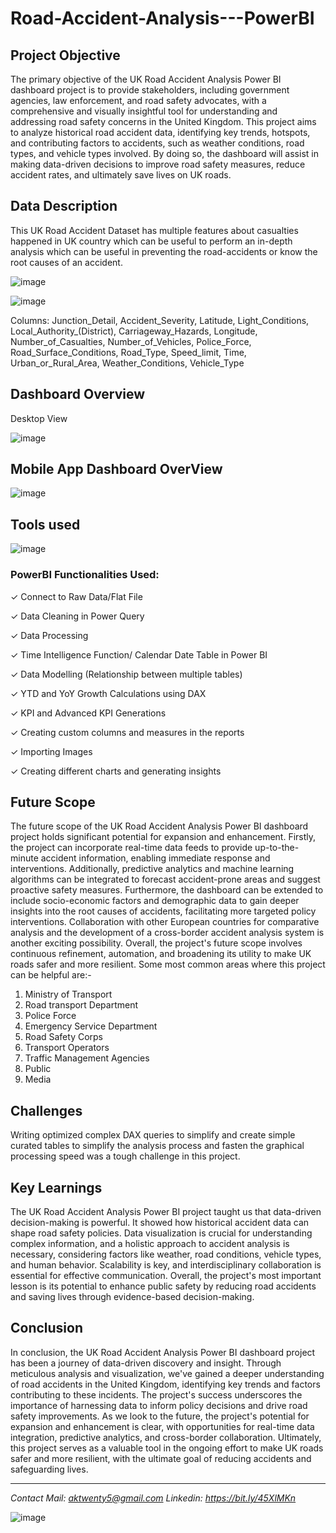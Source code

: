 # Road-Accident-Analysis---PowerBI

## Project Objective

The primary objective of the UK Road Accident Analysis Power BI dashboard project is to provide stakeholders, including government agencies, law enforcement, and road safety advocates, with a comprehensive and visually insightful tool for understanding and addressing road safety concerns in the United Kingdom. This project aims to analyze historical road accident data, identifying key trends, hotspots, and contributing factors to accidents, such as weather conditions, road types, and vehicle types involved. By doing so, the dashboard will assist in making data-driven decisions to improve road safety measures, reduce accident rates, and ultimately save lives on UK roads.

## Data Description

This UK Road Accident Dataset has multiple features about casualties happened in UK country which can be useful to perform an in-depth analysis which can be useful in preventing the road-accidents or know the root causes of an accident.

![image](https://github.com/anmolkumarfromspn/Road-Accident-Analysis---PowerBI/assets/128449996/4c7317b4-a7f6-483f-a0f9-326e030f1bb0)

![image](https://github.com/anmolkumarfromspn/Road-Accident-Analysis---PowerBI/assets/128449996/f42a08dc-bba9-4f92-86cc-ffb2457894c4)

Columns: Junction_Detail, Accident_Severity, Latitude, Light_Conditions, Local_Authority_(District), Carriageway_Hazards, Longitude, Number_of_Casualties, Number_of_Vehicles, Police_Force, Road_Surface_Conditions, Road_Type, Speed_limit, Time, Urban_or_Rural_Area, Weather_Conditions, Vehicle_Type

## Dashboard Overview

Desktop View 

![image](https://github.com/anmolkumarfromspn/Road-Accident-Analysis---PowerBI/assets/128449996/a1900572-7d2c-490e-a8b3-af6df8328c43)

## Mobile App Dashboard OverView

![image](https://github.com/anmolkumarfromspn/Road-Accident-Analysis---PowerBI/assets/128449996/4d47cb86-008a-4618-b731-7e398d2a02a6)

## Tools used

![image](https://github.com/anmolkumarfromspn/Road-Accident-Analysis---PowerBI/assets/128449996/a3a11ab9-6a9a-4770-8c2e-0ff1f4a539b7)

### PowerBI Functionalities Used:

✓ Connect to Raw Data/Flat File

✓ Data Cleaning in Power Query

✓ Data Processing

✓ Time Intelligence Function/ Calendar Date Table in Power BI

✓ Data Modelling (Relationship between multiple tables)

✓ YTD and YoY Growth Calculations using DAX

✓ KPI and Advanced KPI Generations

✓ Creating custom columns and measures in the reports

✓ Importing Images

✓ Creating different charts and generating insights

## Future Scope

The future scope of the UK Road Accident Analysis Power BI dashboard project holds significant potential for expansion and enhancement. Firstly, the project can incorporate real-time data feeds to provide up-to-the-minute accident information, enabling immediate response and interventions. Additionally, predictive analytics and machine learning algorithms can be integrated to forecast accident-prone areas and suggest proactive safety measures. Furthermore, the dashboard can be extended to include socio-economic factors and demographic data to gain deeper insights into the root causes of accidents, facilitating more targeted policy interventions. Collaboration with other European countries for comparative analysis and the development of a cross-border accident analysis system is another exciting possibility. Overall, the project's future scope involves continuous refinement, automation, and broadening its utility to make UK roads safer and more resilient. 
Some most common areas where this project can be helpful are:-

1. Ministry of Transport
2. Road transport Department
3. Police Force
4. Emergency Service Department
5. Road Safety Corps
6. Transport Operators
7. Traffic Management Agencies
8. Public
9. Media

## Challenges

Writing optimized complex DAX queries to simplify  and create simple curated tables to simplify the analysis process and fasten the graphical processing speed was a tough challenge in this project.

## Key Learnings

The UK Road Accident Analysis Power BI project taught us that data-driven decision-making is powerful. It showed how historical accident data can shape road safety policies. Data visualization is crucial for understanding complex information, and a holistic approach to accident analysis is necessary, considering factors like weather, road conditions, vehicle types, and human behavior. Scalability is key, and interdisciplinary collaboration is essential for effective communication. Overall, the project's most important lesson is its potential to enhance public safety by reducing road accidents and saving lives through evidence-based decision-making.

## Conclusion

In conclusion, the UK Road Accident Analysis Power BI dashboard project has been a journey of data-driven discovery and insight. Through meticulous analysis and visualization, we've gained a deeper understanding of road accidents in the United Kingdom, identifying key trends and factors contributing to these incidents. The project's success underscores the importance of harnessing data to inform policy decisions and drive road safety improvements. As we look to the future, the project's potential for expansion and enhancement is clear, with opportunities for real-time data integration, predictive analytics, and cross-border collaboration. Ultimately, this project serves as a valuable tool in the ongoing effort to make UK roads safer and more resilient, with the ultimate goal of reducing accidents and safeguarding lives.

-----------------------------------------------------------------------------------------------------

*Contact Mail: aktwenty5@gmail.com*
*Linkedin: https://bit.ly/45XlMKn*

![image](https://github.com/anmolkumarfromspn/Christmas-Sales-Analysis/assets/128449996/58a5eea1-07ac-459c-bd55-e5748181530b)



